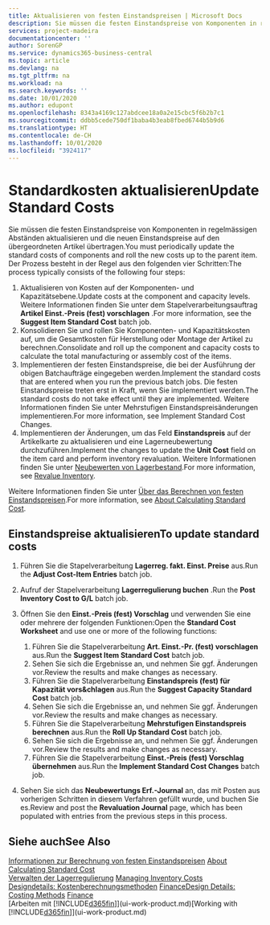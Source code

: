 ```yaml
---
title: Aktualisieren von festen Einstandspreisen | Microsoft Docs
description: Sie müssen die festen Einstandspreise von Komponenten in regelmässigen Abständen aktualisieren und die neuen Einstandspreise auf den übergeordneten Artikel übertragen.
services: project-madeira
documentationcenter: ''
author: SorenGP
ms.service: dynamics365-business-central
ms.topic: article
ms.devlang: na
ms.tgt_pltfrm: na
ms.workload: na
ms.search.keywords: ''
ms.date: 10/01/2020
ms.author: edupont
ms.openlocfilehash: 8343a4169c127abdcee18a0a2e15cbc5f6b2b7c1
ms.sourcegitcommit: ddbb5cede750df1baba4b3eab8fbed6744b5b9d6
ms.translationtype: HT
ms.contentlocale: de-CH
ms.lasthandoff: 10/01/2020
ms.locfileid: "3924117"
---
```

# <a name="update-standard-costs"></a><span data-ttu-id="c9287-103">Standardkosten aktualisieren</span><span class="sxs-lookup"><span data-stu-id="c9287-103">Update Standard Costs</span></span>
<span data-ttu-id="c9287-104">Sie müssen die festen Einstandspreise von Komponenten in regelmässigen Abständen aktualisieren und die neuen Einstandspreise auf den übergeordneten Artikel übertragen.</span><span class="sxs-lookup"><span data-stu-id="c9287-104">You must periodically update the standard costs of components and roll the new costs up to the parent item.</span></span> <span data-ttu-id="c9287-105">Der Prozess besteht in der Regel aus den folgenden vier Schritten:</span><span class="sxs-lookup"><span data-stu-id="c9287-105">The process typically consists of the following four steps:</span></span>  

1.  <span data-ttu-id="c9287-106">Aktualisieren von Kosten auf der Komponenten- und Kapazitätsebene.</span><span class="sxs-lookup"><span data-stu-id="c9287-106">Update costs at the component and capacity levels.</span></span> <span data-ttu-id="c9287-107">Weitere Informationen finden Sie unter dem Stapelverarbeitungsauftrag **Artikel Einst.-Preis (fest) vorschlagen** .</span><span class="sxs-lookup"><span data-stu-id="c9287-107">For more information, see the **Suggest Item Standard Cost** batch job.</span></span>  
2.  <span data-ttu-id="c9287-108">Konsolidieren Sie und rollen Sie Komponenten- und Kapazitätskosten auf, um die Gesamtkosten für Herstellung oder Montage der Artikel zu berechnen.</span><span class="sxs-lookup"><span data-stu-id="c9287-108">Consolidate and roll up the component and capacity costs to calculate the total manufacturing or assembly cost of the items.</span></span>  
3.  <span data-ttu-id="c9287-109">Implementieren der festen Einstandspreise, die bei der Ausführung der obigen Batchaufträge eingegeben werden.</span><span class="sxs-lookup"><span data-stu-id="c9287-109">Implement the standard costs that are entered when you run the previous batch jobs.</span></span> <span data-ttu-id="c9287-110">Die festen Einstandspreise treten erst in Kraft, wenn Sie implementiert werden.</span><span class="sxs-lookup"><span data-stu-id="c9287-110">The standard costs do not take effect until they are implemented.</span></span> <span data-ttu-id="c9287-111">Weitere Informationen finden Sie unter Mehrstufigen Einstandspreisänderungen implementieren.</span><span class="sxs-lookup"><span data-stu-id="c9287-111">For more information, see Implement Standard Cost Changes.</span></span>  
4.  <span data-ttu-id="c9287-112">Implementieren der Änderungen, um das Feld **Einstandspreis** auf der Artikelkarte zu aktualisieren und eine Lagerneubewertung durchzuführen.</span><span class="sxs-lookup"><span data-stu-id="c9287-112">Implement the changes to update the **Unit Cost** field on the item card and perform inventory revaluation.</span></span> <span data-ttu-id="c9287-113">Weitere Informationen finden Sie unter [Neubewerten von Lagerbestand](inventory-how-revalue-inventory.md).</span><span class="sxs-lookup"><span data-stu-id="c9287-113">For more information, see [Revalue Inventory](inventory-how-revalue-inventory.md).</span></span>  

<span data-ttu-id="c9287-114">Weitere Informationen finden Sie unter [Über das Berechnen von festen Einstandspreisen](finance-about-calculating-standard-cost.md).</span><span class="sxs-lookup"><span data-stu-id="c9287-114">For more information, see [About Calculating Standard Cost](finance-about-calculating-standard-cost.md).</span></span>  
## <a name="to-update-standard-costs"></a><span data-ttu-id="c9287-115">Einstandspreise aktualisieren</span><span class="sxs-lookup"><span data-stu-id="c9287-115">To update standard costs</span></span>  
1.  <span data-ttu-id="c9287-116">Führen Sie die Stapelverarbeitung **Lagerreg. fakt. Einst. Preise** aus.</span><span class="sxs-lookup"><span data-stu-id="c9287-116">Run the **Adjust Cost-Item Entries** batch job.</span></span>  
2.  <span data-ttu-id="c9287-117">Aufruf der Stapelverarbeitung **Lagerregulierung buchen** .</span><span class="sxs-lookup"><span data-stu-id="c9287-117">Run the **Post Inventory Cost to G/L** batch job.</span></span>  
3.  <span data-ttu-id="c9287-118">Öffnen Sie den **Einst.-Preis (fest) Vorschlag** und verwenden Sie eine oder mehrere der folgenden Funktionen:</span><span class="sxs-lookup"><span data-stu-id="c9287-118">Open the **Standard Cost Worksheet** and use one or more of the following functions:</span></span>  

    1.  <span data-ttu-id="c9287-119">Führen Sie die Stapelverarbeitung **Art. Einst.-Pr. (fest) vorschlagen** aus.</span><span class="sxs-lookup"><span data-stu-id="c9287-119">Run the **Suggest Item Standard Cost** batch job.</span></span>  
    2.  <span data-ttu-id="c9287-120">Sehen Sie sich die Ergebnisse an, und nehmen Sie ggf. Änderungen vor.</span><span class="sxs-lookup"><span data-stu-id="c9287-120">Review the results and make changes as necessary.</span></span>  
    3.  <span data-ttu-id="c9287-121">Führen Sie die Stapelverarbeitung **Einstandspreis (fest) für Kapazität vors&chlagen** aus.</span><span class="sxs-lookup"><span data-stu-id="c9287-121">Run the **Suggest Capacity Standard Cost** batch job.</span></span>  
    4.  <span data-ttu-id="c9287-122">Sehen Sie sich die Ergebnisse an, und nehmen Sie ggf. Änderungen vor.</span><span class="sxs-lookup"><span data-stu-id="c9287-122">Review the results and make changes as necessary.</span></span>
    5. <span data-ttu-id="c9287-123">Führen Sie die Stapelverarbeitung **Mehrstufigen Einstandspreis berechnen** aus.</span><span class="sxs-lookup"><span data-stu-id="c9287-123">Run the **Roll Up Standard Cost** batch job.</span></span>
    6.  <span data-ttu-id="c9287-124">Sehen Sie sich die Ergebnisse an, und nehmen Sie ggf. Änderungen vor.</span><span class="sxs-lookup"><span data-stu-id="c9287-124">Review the results and make changes as necessary.</span></span>
    7.  <span data-ttu-id="c9287-125">Führen Sie die Stapelverarbeitung **Einst.-Preis (fest) Vorschlag übernehmen** aus.</span><span class="sxs-lookup"><span data-stu-id="c9287-125">Run the **Implement Standard Cost Changes** batch job.</span></span>  
4.  <span data-ttu-id="c9287-126">Sehen Sie sich das  **Neubewertungs Erf.-Journal** an, das mit Posten aus vorherigen Schritten in diesem Verfahren gefüllt wurde, und buchen Sie es.</span><span class="sxs-lookup"><span data-stu-id="c9287-126">Review and post the **Revaluation Journal** page, which has been populated with entries from the previous steps in this process.</span></span>  

## <a name="see-also"></a><span data-ttu-id="c9287-127">Siehe auch</span><span class="sxs-lookup"><span data-stu-id="c9287-127">See Also</span></span>  
 <span data-ttu-id="c9287-128">[Informationen zur Berechnung von festen Einstandspreisen](finance-about-calculating-standard-cost.md) </span><span class="sxs-lookup"><span data-stu-id="c9287-128">[About Calculating Standard Cost](finance-about-calculating-standard-cost.md) </span></span>  
 <span data-ttu-id="c9287-129">[Verwalten der Lagerregulierung](finance-manage-inventory-costs.md) </span><span class="sxs-lookup"><span data-stu-id="c9287-129">[Managing Inventory Costs](finance-manage-inventory-costs.md) </span></span>  
 <span data-ttu-id="c9287-130">[Designdetails: Kostenberechnungsmethoden](design-details-costing-methods.md) [Finance](finance.md)</span><span class="sxs-lookup"><span data-stu-id="c9287-130">[Design Details: Costing Methods](design-details-costing-methods.md) [Finance](finance.md)</span></span>  
 <span data-ttu-id="c9287-131">[Arbeiten mit [!INCLUDE[d365fin](includes/d365fin_md.md)]](ui-work-product.md)</span><span class="sxs-lookup"><span data-stu-id="c9287-131">[Working with [!INCLUDE[d365fin](includes/d365fin_md.md)]](ui-work-product.md)</span></span>  
